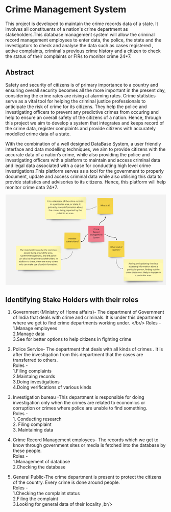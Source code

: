 #                 Crime Management System

This project is developed to maintain the crime records data of a state. It involves all constituents of a nation's crime department as stakeholders.This database management system will allow the criminal record management employees to enter data, the police, the state and the investigators to check and analyse the data such as cases registered , active complaints, criminal's previous crime history and a citizen to check the status of their complaints or FIRs to monitor crime 24*7.

## Abstract

Safety and security of citizens is of primary importance to a country and ensuring overall security becomes all the more important in the present day, considering the crime rates are rising at alarming rates. Crime statistics serve as a vital tool for helping the criminal justice professionals to anticipate the risk of crime for its citizens. They help the police and investigating officers to prevent any predictive crimes from occuring and help to ensure an overall safety of the citizens of a nation. Hence, through this project we aim to develop a system that integrates and keeps record of the crime data, register complaints and provide citizens with accurately modelled crime data of a state.


With the combination of a well designed DataBase System, a user friendly interface and data modelling techniques, we aim to provide citizens with the accurate data of a nation’s crime, while also providing the police and investigating officers with a platform to maintain and access criminal data and legal data associated with a case for conducting high level crime investigations.This platform serves as a tool for the government to properly document, update and access criminal data while also utilising this data to provide statistics and advisories to its citizens. Hence, this platform will help monitor crime data 24*7.

![Project Summary](readme_images/img1.png?raw=true)

## Identifying Stake Holders with their roles

1. Government (Ministry of Home affairs)- The department of Government of India that deals with crime and criminals. It is under this department where we get to find crime departments working under. </br/>
    Roles - <br/>
        1.Manage employees <br/>
        2.Manage data <br/>
        3.See for better options to help citizens in fighting crime
    
2. Police Service- The department that deals with all kinds of crimes . It is after the investigation from this department that the cases  are transferred to others.<br/>
    Roles - <br/>
        1.Filing complaints<br/>
        2.Maintaing records<br/>
        3.Doing investigations<br/>
        4.Doing verifications of various kinds<br/>

3. Investigation bureau -This department is responsible for doing investigation only when the crimes are related to economics or corruption or crimes where police are unable to find something.<br/>
    Roles - <br/>
        1. Conducting research<br/>
        2. Filing complaint<br/>
        3. Maintaining data<br/>
4. Crime Record Management employees- The records which we get to know through government sites or media is fetched into the database by these people.<br/>
    Roles - <br/>
        1.Management of database <br/>
        2.Checking the database <br/>
5. General Public-The crime department is present to protect the citizens of the country. Every crime is done around people.<br/>
    Roles - <br/>
        1.Checking the complaint status <br/>
        2.Filing the complaint <br/>
        3.Looking for general data of their locality ,br/>


        



